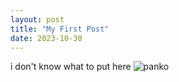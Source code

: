 ```yaml
---
layout: post
title: "My First Post"
date: 2023-10-30
---
```

i don't know what to put here
![panko](/blogdemo/PlIYUiSwl_avatar-1688500410784.avif)

